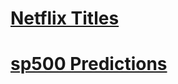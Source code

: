 # [Netflix Titles](https://nbviewer.org/github/tgut5510/Python/blob/master/Netflix%20Titles/Netflix%20Titles.ipynb)

# [sp500 Predictions](https://nbviewer.org/github/tgut5510/Python/blob/master/sp500%20Predictions.ipynb)
